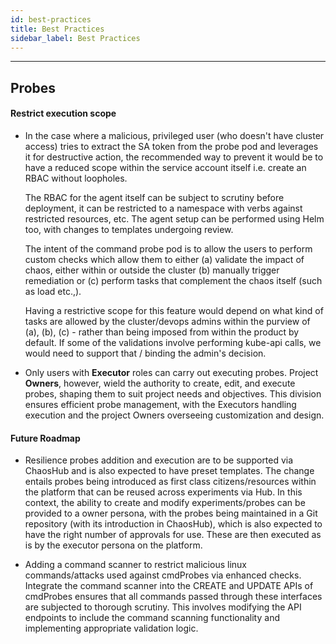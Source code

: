```yaml
---
id: best-practices
title: Best Practices
sidebar_label: Best Practices
---
```


---

## Probes

#### Restrict execution scope

- In the case where a malicious, privileged user (who doesn't have cluster access) tries to extract the SA token from the probe pod and leverages it for destructive action, the recommended way to prevent it would be to have a reduced scope within the service account itself i.e. create an RBAC without loopholes.

  The RBAC for the agent itself can be subject to scrutiny before deployment, it can be restricted to a namespace with verbs against restricted resources, etc. The agent setup can be performed using Helm too, with changes to templates undergoing review.

  The intent of the command probe pod is to allow the users to perform custom checks which allow them to either (a) validate the impact of chaos, either within or outside the cluster (b) manually trigger remediation or (c) perform tasks that complement the chaos itself (such as load etc.,).

  Having a restrictive scope for this feature would depend on what kind of tasks are allowed by the cluster/devops admins within the purview of (a), (b), (c) - rather than being imposed from within the product by default. If some of the validations involve performing kube-api calls, we would need to support that / binding the admin's decision.

- Only users with **Executor** roles can carry out executing probes. Project **Owners**, however, wield the authority to create, edit, and execute probes, shaping them to suit project needs and objectives. This division ensures efficient probe management, with the Executors handling execution and the project Owners overseeing customization and design.

#### Future Roadmap

- Resilience probes addition and execution are to be supported via ChaosHub and is also expected to have preset templates. The change entails probes being introduced as first class citizens/resources within the platform that can be reused across experiments via Hub. In this context, the ability to create and modify experiments/probes can be provided to a owner persona, with the probes being maintained in a Git repository (with its introduction in ChaosHub), which is also expected to have the right number of approvals for use. These are then executed as is by the executor persona on the platform.

- Adding a command scanner to restrict malicious linux commands/attacks used against cmdProbes via enhanced checks. Integrate the command scanner into the CREATE and UPDATE APIs of cmdProbes ensures that all commands passed through these interfaces are subjected to thorough scrutiny. This involves modifying the API endpoints to include the command scanning functionality and implementing appropriate validation logic.
